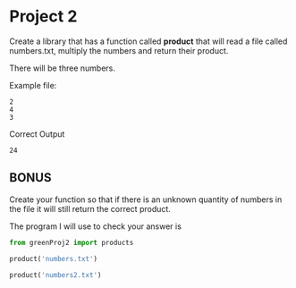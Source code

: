 # Project 2 #

Create a library that has a function called **product** that will read a file called numbers.txt, multiply the numbers and return their product.

There will be three numbers.

Example file:
```
2
4
3
```
Correct Output
```
24
```

## BONUS ##
Create your function so that if there is an unknown quantity of numbers in the file it will still return the correct product.

The program I will use to check your answer is

```Python
from greenProj2 import products

product('numbers.txt')

product('numbers2.txt')
```
